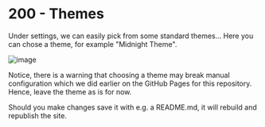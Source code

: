 # 200 - Themes

Under settings, we can easily pick from some standard themes…  Here you can chose a theme, for example "Midnight Theme".

![image](https://user-images.githubusercontent.com/1499433/183776587-eb13d518-1e43-47c3-baba-4900e85221e3.png)

Notice, there is a warning that choosing a theme may break manual configuration which we did earlier on the GitHub Pages for this repository. Hence, leave the theme as is for now.

Should you make changes save it with e.g. a README.md, it will rebuild and republish the site.

